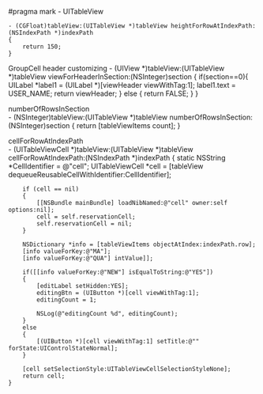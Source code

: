     
#pragma mark - UITableView

	- (CGFloat)tableView:(UITableView *)tableView heightForRowAtIndexPath:(NSIndexPath *)indexPath
	{
	    return 150;
	}
	
GroupCell header customizing
	- (UIView *)tableView:(UITableView *)tableView viewForHeaderInSection:(NSInteger)section
	{
		if(section==0){
			UILabel *label1 = (UILabel *)[viewHeader viewWithTag:1];
			label1.text = USER_NAME;
			return viewHeader;
		} else {
			return FALSE;
		}
	}
	
numberOfRowsInSection	
	- (NSInteger)tableView:(UITableView *)tableView numberOfRowsInSection:(NSInteger)section
	{
	    return [tableViewItems count];
	}

cellForRowAtIndexPath	
	- (UITableViewCell *)tableView:(UITableView *)tableView cellForRowAtIndexPath:(NSIndexPath *)indexPath
	{
	    static NSString *CellIdentifier = @"cell";
	    UITableViewCell *cell = [tableView dequeueReusableCellWithIdentifier:CellIdentifier];
	    
	    if (cell == nil) 
	    {
	        [[NSBundle mainBundle] loadNibNamed:@"cell" owner:self options:nil];
	        cell = self.reservationCell;
	        self.reservationCell = nil;
	    }
	    
	    NSDictionary *info = [tableViewItems objectAtIndex:indexPath.row];
	    [info valueForKey:@"MA"];
	    [info valueForKey:@"QUA"] intValue]];
	    
	    if([[info valueForKey:@"NEW"] isEqualToString:@"YES"])
	    {
	        [editLabel setHidden:YES];
	        editingBtn = (UIButton *)[cell viewWithTag:1];
	        editingCount = 1;
	       
	        NSLog(@"editingCount %d", editingCount);
	    }
	    else
	    {
	        [(UIButton *)[cell viewWithTag:1] setTitle:@"" forState:UIControlStateNormal];
	    }
	    
	    [cell setSelectionStyle:UITableViewCellSelectionStyleNone];
	    return cell;
	}
	